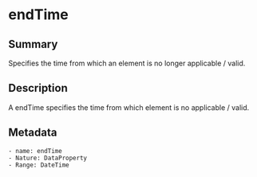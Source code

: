 <!-- Automatically generated by spec-parser v2.0.0 on 2023-12-25T20:28:21.783513+00:00 -->
<!-- SPDX-License-Identifier: Community-Spec-1.0 -->

# endTime

## Summary

Specifies the time from which an element is no longer applicable / valid.


## Description

A endTime specifies the time from which element is no applicable / valid.


## Metadata

    - name: endTime
    - Nature: DataProperty
    - Range: DateTime




